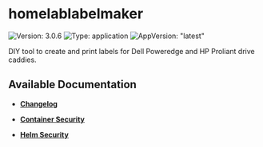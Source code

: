 # homelablabelmaker

![Version: 3.0.6](https://img.shields.io/badge/Version-3.0.6-informational?style=flat-square) ![Type: application](https://img.shields.io/badge/Type-application-informational?style=flat-square) ![AppVersion: "latest"](https://img.shields.io/badge/AppVersion-"latest"-informational?style=flat-square)

DIY tool to create and print labels for Dell Poweredge and HP Proliant drive caddies.

## Available Documentation

- [**Changelog**](CHANGELOG)

- [**Container Security**](container-security)

- [**Helm Security**](helm-security)

